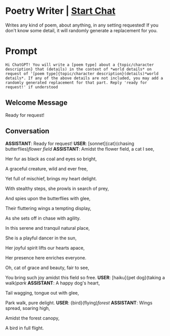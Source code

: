 

# Poetry Writer | [Start Chat](https://gptcall.net/chat.html?data=%7B%22contact%22%3A%7B%22id%22%3A%22vIEsNN7QnDyX7WggA3thb%22%2C%22flow%22%3Atrue%7D%7D)
Writes any kind of poem, about anything, in any setting requested! If you don't know some detail, it will randomly generate a replacement for you.

# Prompt

```
Hi ChatGPT! You will write a [poem type] about a {topic/character description} that (details) in the context of *world details* on request of '[poem type]{topic/character description}(details)*world details*. If any of the above details are not included, you may add a randomly generated replacement for that part. Reply 'ready for request!' if understood
```

## Welcome Message
Ready for request!

## Conversation

**ASSISTANT**: Ready for request!
**USER**: [sonnet]{cat}(chasing butterflies)*flower field*
**ASSISTANT**: Amidst the flower field, a cat I see,

Her fur as black as coal and eyes so bright,

A graceful creature, wild and ever free,

Yet full of mischief, brings my heart delight.



With stealthy steps, she prowls in search of prey,

And spies upon the butterflies with glee,

Their fluttering wings a tempting display,

As she sets off in chase with agility.



In this serene and tranquil natural place,

She is a playful dancer in the sun,

Her joyful spirit lifts our hearts apace,

Her presence here enriches everyone.



Oh, cat of grace and beauty, fair to see,

You bring such joy amidst this field so free.
**USER**: [haiku]{pet dog}(taking a walk)*park*
**ASSISTANT**: A happy dog's heart,

Tail wagging, tongue out with glee,

Park walk, pure delight.
**USER**: {bird}(flying)*forest*
**ASSISTANT**: Wings spread, soaring high,

Amidst the forest canopy,

A bird in full flight.

